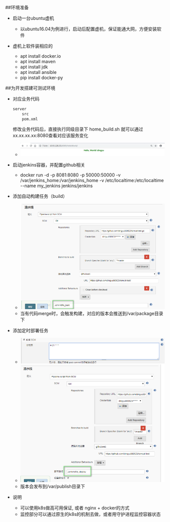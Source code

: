 ##环境准备

* 启动一台ubuntu虚机
    * 以ubuntu16.04为例进行，启动后配置虚机，保证能通大网，方便安装软件

* 虚机上软件装相应的
    * apt install docker.io  
    * apt install maven   
    * apt install jdk
    * apt install ansible
    * pip install docker-py
    

##为开发搭建可测试环境

* 对应业务代码
    ```
    server
        src
        pom.xml
    ```
  修改业务代码后，直接执行同级目录下 home_build.sh 
  就可以通过xx.xx.xx.xx:8080查看对应该服务变化
  * ![image](png/hello.png)



* 启动jenkins容器，并配置github相关
    * docker run -d -p 8081:8080 -p 50000:50000 -v /var/jenkins_home:/var/jenkins_home -v /etc/localtime:/etc/localtime --name my_jenkins jenkins/jenkins



* 添加自动构建任务（build）
  * ![image](png/build.png)
  * 当有代码merge时，会触发构建，对应的版本会推送到/var/package目录下



* 添加定时部署任务
  * ![image](png/scm.png)
  * ![image](png/deploy.png)
  * 版本会发布到/var/publish目录下
  

* 说明
    * 可以使用k8s做高可用保证, 或者 nginx + docker的方式
    * 监控部分可以通过原生的k8s的机制去做，或者用守护进程监控容器状态